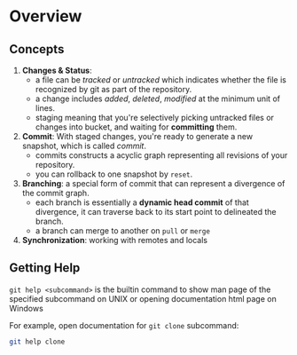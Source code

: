 # Overview

## Concepts

1. **Changes & Status**:
    - a file can be *tracked* or *untracked* which indicates whether the file is recognized by git as part of the repository.
    - a change includes *added*, *deleted*, *modified* at the minimum unit of lines.
    - staging meaning that you're selectively picking untracked files or changes into bucket, and waiting for **committing** them.
2. **Commit**: With staged changes, you're ready to generate a new snapshot, which is called *commit*.
    - commits constructs a acyclic graph representing all revisions of your repository.
    - you can rollback to one snapshot by `reset`.
3. **Branching**: a special form of commit that can represent a divergence of the commit graph.
    - each branch is essentially a **dynamic head commit** of that divergence, it can traverse back to its start point to delineated the branch.
    - a branch can merge to another on `pull` or `merge`
4. **Synchronization**: working with remotes and locals

## Getting Help

`git help <subcommand>` is the builtin command to show man page of the specified subcommand on UNIX or opening documentation html page on Windows

For example, open documentation for `git clone` subcommand:

```sh
git help clone
```
